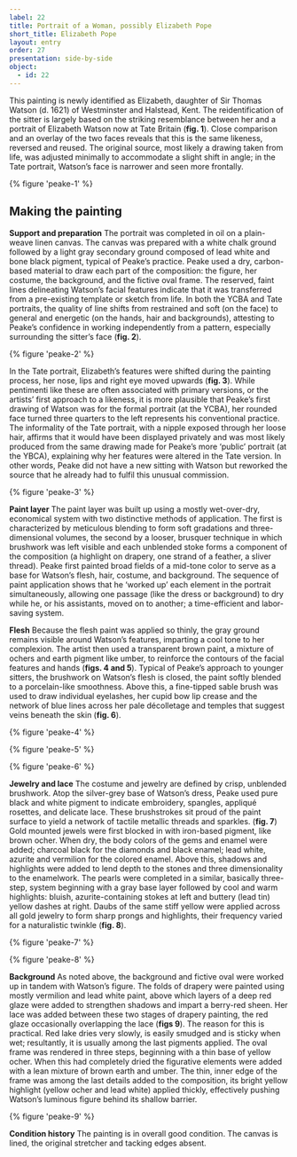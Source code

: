 ```yaml
---
label: 22
title: Portrait of a Woman, possibly Elizabeth Pope
short_title: Elizabeth Pope
layout: entry
order: 27
presentation: side-by-side
object:
  - id: 22
---
```


This painting is newly identified as Elizabeth, daughter of Sir Thomas Watson (d. 1621) of Westminster and Halstead, Kent. The reidentification of the sitter is largely based on the striking resemblance between her and a portrait of Elizabeth Watson now at Tate Britain (**fig. 1**). Close comparison and an overlay of the two faces reveals that this is the same likeness, reversed and reused. The original source, most likely a drawing taken from life, was adjusted minimally to accommodate a slight shift in angle; in the Tate portrait, Watson’s face is narrower and seen more frontally. 

{% figure 'peake-1' %}

## Making the painting

**Support and preparation**
The portrait was completed in oil on a plain-weave linen canvas. The canvas was prepared with a white chalk ground followed by a light gray secondary ground composed of lead white and bone black pigment, typical of Peake’s practice. Peake used a dry, carbon-based material to draw each part of the composition: the figure, her costume, the background, and the fictive oval frame. The reserved, faint lines delineating Watson’s facial features indicate that it was transferred from a pre-existing template or sketch from life. In both the YCBA and Tate portraits, the quality of line shifts from restrained and soft (on the face) to general and energetic (on the hands, hair and backgrounds), attesting to Peake’s confidence in working independently from a pattern, especially surrounding the sitter’s face (**fig. 2**).

{% figure 'peake-2' %}

In the Tate portrait, Elizabeth’s features were shifted during the painting process, her nose, lips and right eye moved upwards (**fig. 3**). While pentimenti like these are often associated with primary versions, or the artists’ first approach to a likeness, it is more plausible that Peake’s first drawing of Watson was for the formal portrait (at the YCBA), her rounded face turned three quarters to the left represents his conventional practice. The informality of the Tate portrait, with a nipple exposed through her loose hair, affirms that it would have been displayed privately and was most likely produced from the same drawing made for Peake’s more ‘public’ portrait (at the YBCA), explaining why her features were altered in the Tate version. In other words, Peake did not have a new sitting with Watson but reworked the source that he already had to fulfil this unusual commission. 

{% figure 'peake-3' %}

**Paint layer**
The paint layer was built up using a mostly wet-over-dry, economical system with two distinctive methods of application. The first is characterized by meticulous blending to form soft gradations and three-dimensional volumes, the second by a looser, brusquer technique in which brushwork was left visible and each unblended stoke forms a component of the composition (a highlight on drapery, one strand of a feather, a sliver thread). Peake first painted broad fields of a mid-tone color to serve as a base for Watson’s flesh, hair, costume, and background. The sequence of paint application shows that he ‘worked up’ each element in the portrait simultaneously, allowing one passage (like the dress or background) to dry while he, or his assistants, moved on to another; a time-efficient and labor-saving system. 

**Flesh**
Because the flesh paint was applied so thinly, the gray ground remains visible around Watson’s features, imparting a cool tone to her complexion. The artist then used a transparent brown paint, a mixture of ochers and earth pigment like umber, to reinforce the contours of the facial features and hands (**figs. 4 and 5**). Typical of Peake’s approach to younger sitters, the brushwork on Watson’s flesh is closed, the paint softly blended to a porcelain-like smoothness. Above this, a fine-tipped sable brush was used to draw individual eyelashes, her cupid bow lip crease and the network of blue lines across her pale décolletage and temples that suggest veins beneath the skin (**fig. 6**). 

{% figure 'peake-4' %}

{% figure 'peake-5' %}

{% figure 'peake-6' %}

**Jewelry and lace**
The costume and jewelry are defined by crisp, unblended brushwork. Atop the silver-grey base of Watson’s dress, Peake used pure black and white pigment to indicate embroidery, spangles, appliqué rosettes, and delicate lace. These brushstrokes sit proud of the paint surface to yield a network of tactile metallic threads and sparkles. (**fig. 7**) Gold mounted jewels were first blocked in with iron-based pigment, like brown ocher. When dry, the body colors of the gems and enamel were added; charcoal black for the diamonds and black enamel; lead white, azurite and vermilion for the colored enamel. Above this, shadows and highlights were added to lend depth to the stones and three dimensionality to the enamelwork. The pearls were completed in a similar, basically three-step, system beginning with a gray base layer followed by cool and warm highlights: bluish, azurite-containing stokes at left and buttery (lead tin) yellow dashes at right. Daubs of the same stiff yellow were applied across all gold jewelry to form sharp prongs and highlights, their frequency varied for a naturalistic twinkle (**fig. 8**).  

{% figure 'peake-7' %}

{% figure 'peake-8' %}

**Background**
As noted above, the background and fictive oval were worked up in tandem with Watson’s figure. The folds of drapery were painted using mostly vermilion and lead white paint, above which layers of a deep red glaze were added to strengthen shadows and impart a berry-red sheen. Her lace was added between these two stages of drapery painting, the red glaze occasionally overlapping the lace (**figs 9**). The reason for this is practical. Red lake dries very slowly, is easily smudged and is sticky when wet; resultantly, it is usually among the last pigments applied. The oval frame was rendered in three steps, beginning with a thin base of yellow ocher. When this had completely dried the figurative elements were added with a lean mixture of brown earth and umber. The thin, inner edge of the frame was among the last details added to the composition, its bright yellow highlight (yellow ocher and lead white) applied thickly, effectively pushing Watson’s luminous figure behind its shallow barrier. 

{% figure 'peake-9' %}

**Condition history** 
The painting is in overall good condition. The canvas is lined, the original stretcher and tacking edges absent. 

